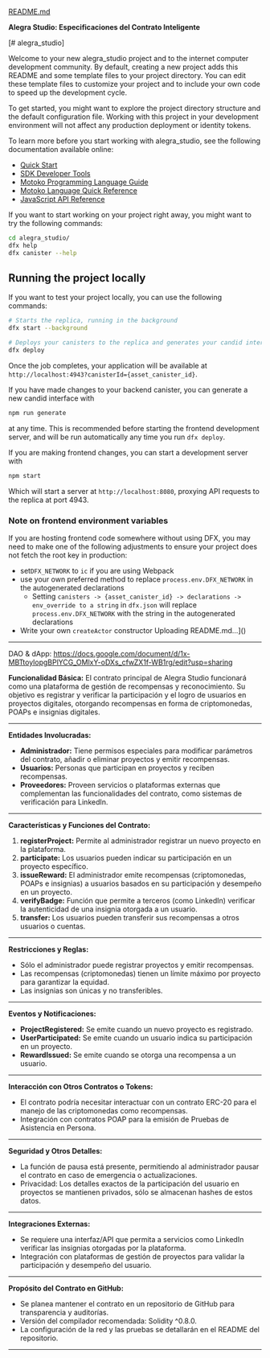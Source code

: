 [README.md](https://github.com/MissAlegraLov/AlegraStudio/files/12824222/README.md)

**Alegra Studio: Especificaciones del Contrato Inteligente**

[# alegra_studio]

Welcome to your new alegra_studio project and to the internet computer development community. By default, creating a new project adds this README and some template files to your project directory. You can edit these template files to customize your project and to include your own code to speed up the development cycle.

To get started, you might want to explore the project directory structure and the default configuration file. Working with this project in your development environment will not affect any production deployment or identity tokens.

To learn more before you start working with alegra_studio, see the following documentation available online:

- [Quick Start](https://internetcomputer.org/docs/current/developer-docs/quickstart/hello10mins)
- [SDK Developer Tools](https://internetcomputer.org/docs/current/developer-docs/build/install-upgrade-remove)
- [Motoko Programming Language Guide](https://internetcomputer.org/docs/current/developer-docs/build/cdks/motoko-dfinity/motoko/)
- [Motoko Language Quick Reference](https://internetcomputer.org/docs/current/references/motoko-ref/)
- [JavaScript API Reference](https://erxue-5aaaa-aaaab-qaagq-cai.raw.icp0.io)

If you want to start working on your project right away, you might want to try the following commands:

```bash
cd alegra_studio/
dfx help
dfx canister --help
```

## Running the project locally

If you want to test your project locally, you can use the following commands:

```bash
# Starts the replica, running in the background
dfx start --background

# Deploys your canisters to the replica and generates your candid interface
dfx deploy
```

Once the job completes, your application will be available at `http://localhost:4943?canisterId={asset_canister_id}`.

If you have made changes to your backend canister, you can generate a new candid interface with

```bash
npm run generate
```

at any time. This is recommended before starting the frontend development server, and will be run automatically any time you run `dfx deploy`.

If you are making frontend changes, you can start a development server with

```bash
npm start
```

Which will start a server at `http://localhost:8080`, proxying API requests to the replica at port 4943.

### Note on frontend environment variables

If you are hosting frontend code somewhere without using DFX, you may need to make one of the following adjustments to ensure your project does not fetch the root key in production:

- set`DFX_NETWORK` to `ic` if you are using Webpack
- use your own preferred method to replace `process.env.DFX_NETWORK` in the autogenerated declarations
  - Setting `canisters -> {asset_canister_id} -> declarations -> env_override to a string` in `dfx.json` will replace `process.env.DFX_NETWORK` with the string in the autogenerated declarations
- Write your own `createActor` constructor
Uploading README.md…]()



---

DAO & dApp:  https://docs.google.com/document/d/1x-MBTtoylopgBPlYCG_OMlxY-oDXs_cfwZX1f-WB1rg/edit?usp=sharing

**Funcionalidad Básica:**
El contrato principal de Alegra Studio funcionará como una plataforma de gestión de recompensas y reconocimiento. Su objetivo es registrar y verificar la participación y el logro de usuarios en proyectos digitales, otorgando recompensas en forma de criptomonedas, POAPs e insignias digitales.

---

**Entidades Involucradas:**

- **Administrador:** Tiene permisos especiales para modificar parámetros del contrato, añadir o eliminar proyectos y emitir recompensas.
- **Usuarios:** Personas que participan en proyectos y reciben recompensas.
- **Proveedores:** Proveen servicios o plataformas externas que complementan las funcionalidades del contrato, como sistemas de verificación para LinkedIn.

---

**Características y Funciones del Contrato:**

1. **registerProject:** Permite al administrador registrar un nuevo proyecto en la plataforma.
2. **participate:** Los usuarios pueden indicar su participación en un proyecto específico.
3. **issueReward:** El administrador emite recompensas (criptomonedas, POAPs e insignias) a usuarios basados en su participación y desempeño en un proyecto.
4. **verifyBadge:** Función que permite a terceros (como LinkedIn) verificar la autenticidad de una insignia otorgada a un usuario.
5. **transfer:** Los usuarios pueden transferir sus recompensas a otros usuarios o cuentas.

---

**Restricciones y Reglas:**

- Sólo el administrador puede registrar proyectos y emitir recompensas.
- Las recompensas (criptomonedas) tienen un límite máximo por proyecto para garantizar la equidad.
- Las insignias son únicas y no transferibles.

---

**Eventos y Notificaciones:**

- **ProjectRegistered:** Se emite cuando un nuevo proyecto es registrado.
- **UserParticipated:** Se emite cuando un usuario indica su participación en un proyecto.
- **RewardIssued:** Se emite cuando se otorga una recompensa a un usuario.

---

**Interacción con Otros Contratos o Tokens:**

- El contrato podría necesitar interactuar con un contrato ERC-20 para el manejo de las criptomonedas como recompensas.
- Integración con contratos POAP para la emisión de Pruebas de Asistencia en Persona.

---

**Seguridad y Otros Detalles:**

- La función de pausa está presente, permitiendo al administrador pausar el contrato en caso de emergencia o actualizaciones.
- Privacidad: Los detalles exactos de la participación del usuario en proyectos se mantienen privados, sólo se almacenan hashes de estos datos.

---

**Integraciones Externas:**

- Se requiere una interfaz/API que permita a servicios como LinkedIn verificar las insignias otorgadas por la plataforma.
- Integración con plataformas de gestión de proyectos para validar la participación y desempeño del usuario.

---

**Propósito del Contrato en GitHub:**

- Se planea mantener el contrato en un repositorio de GitHub para transparencia y auditorías.
- Versión del compilador recomendada: Solidity ^0.8.0.
- La configuración de la red y las pruebas se detallarán en el README del repositorio.

---
